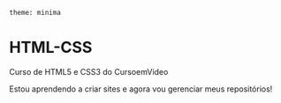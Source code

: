 `theme: minima`
# HTML-CSS
 Curso de HTML5 e CSS3 do CursoemVideo

Estou aprendendo a criar sites e agora vou gerenciar meus repositórios!
